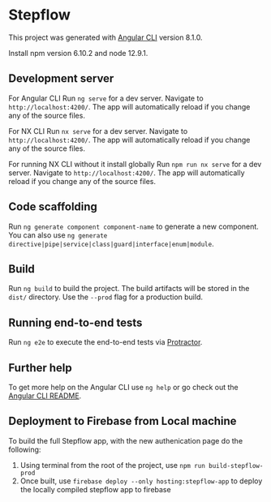 # Stepflow

This project was generated with [Angular CLI](https://github.com/angular/angular-cli) version 8.1.0.

Install npm version 6.10.2 and node 12.9.1.

## Development server

For Angular CLI
Run `ng serve` for a dev server. Navigate to `http://localhost:4200/`. The app will automatically reload if you change any of the source files.

For NX CLI
Run `nx serve` for a dev server. Navigate to `http://localhost:4200/`. The app will automatically reload if you change any of the source files.

For running NX CLI without it install globally
Run `npm run nx serve` for a dev server. Navigate to `http://localhost:4200/`. The app will automatically reload if you change any of the source files.

## Code scaffolding

Run `ng generate component component-name` to generate a new component. You can also use `ng generate directive|pipe|service|class|guard|interface|enum|module`.

## Build

Run `ng build` to build the project. The build artifacts will be stored in the `dist/` directory. Use the `--prod` flag for a production build.

## Running end-to-end tests

Run `ng e2e` to execute the end-to-end tests via [Protractor](http://www.protractortest.org/).

## Further help

To get more help on the Angular CLI use `ng help` or go check out the [Angular CLI README](https://github.com/angular/angular-cli/blob/master/README.md).

## Deployment to Firebase from Local machine

To build the full Stepflow app, with the new authenication page do the following:

1. Using terminal from the root of the project, use `npm run build-stepflow-prod`
2. Once built, use `firebase deploy --only hosting:stepflow-app` to deploy the locally compiled stepflow app to firebase
